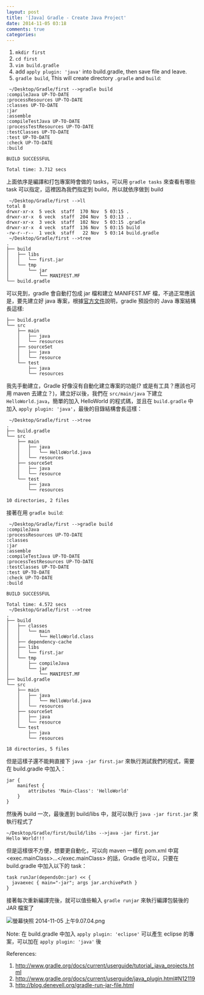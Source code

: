 ```yaml
---
layout: post
title: '[Java] Gradle - Create Java Project'
date: 2014-11-05 03:18
comments: true
categories: 
---
```

1. `mkdir first`
2. `cd first`
3. `vim build.gradle`
4. add `apply plugin: 'java'` into build.gradle, then save file and leave.
5. `gradle build`, This will create directory `.gradle` and `build`:
```
 ~/Desktop/Gradle/first -->gradle build
:compileJava UP-TO-DATE
:processResources UP-TO-DATE
:classes UP-TO-DATE
:jar
:assemble
:compileTestJava UP-TO-DATE
:processTestResources UP-TO-DATE
:testClasses UP-TO-DATE
:test UP-TO-DATE
:check UP-TO-DATE
:build

BUILD SUCCESSFUL

Total time: 3.712 secs
```
上面依序是編譯和打包專案時會做的 tasks，可以用 `gradle tasks` 來查看有哪些 task 可以指定，這裡因為我們指定到 build，所以就依序做到 build

```
 ~/Desktop/Gradle/first -->ll
total 8
drwxr-xr-x  5 veck  staff  170 Nov  5 03:15 .
drwxr-xr-x  6 veck  staff  204 Nov  5 03:13 ..
drwxr-xr-x  3 veck  staff  102 Nov  5 03:15 .gradle
drwxr-xr-x  4 veck  staff  136 Nov  5 03:15 build
-rw-r--r--  1 veck  staff   22 Nov  5 03:14 build.gradle
 ~/Desktop/Gradle/first -->tree
.
├── build
│   ├── libs
│   │   └── first.jar
│   └── tmp
│       └── jar
│           └── MANIFEST.MF
└── build.gradle
```
可以見到，gradle 會自動打包成 jar 檔和建立 MANIFEST.MF 檔，不過正常應該是，要先建立好 java 專案，根據[官方文件](http://www.gradle.org/docs/current/userguide/java_plugin.html#N12119)說明，gradle 預設你的 Java 專案結構長這樣:
```
├── build.gradle
└── src
    ├── main
    │   ├── java
    │   └── resources
    ├── sourceSet
    │   ├── java
    │   └── resource
    └── test
        ├── java
        └── resources
```

我先手動建立，Gradle 好像沒有自動化建立專案的功能(? 或是有工具？應該也可用 maven 去建立？)，建立好以後，我們在 `src/main/java` 下建立 `HelloWorld.java`，簡單的加入 HelloWorld 的程式碼，並且在 `build.gradle` 中加入 `apply plugin: 'java'`，最後的目錄結構會長這樣：
```
 ~/Desktop/Gradle/first -->tree
.
├── build.gradle
└── src
    ├── main
    │   ├── java
    │   │   └── HelloWorld.java
    │   └── resources
    ├── sourceSet
    │   ├── java
    │   └── resource
    └── test
        ├── java
        └── resources

10 directories, 2 files
```

接著在用 `gradle build`:
```
 ~/Desktop/Gradle/first -->gradle build
:compileJava
:processResources UP-TO-DATE
:classes
:jar
:assemble
:compileTestJava UP-TO-DATE
:processTestResources UP-TO-DATE
:testClasses UP-TO-DATE
:test UP-TO-DATE
:check UP-TO-DATE
:build

BUILD SUCCESSFUL

Total time: 4.572 secs 
 ~/Desktop/Gradle/first -->tree
.
├── build
│   ├── classes
│   │   └── main
│   │       └── HelloWorld.class
│   ├── dependency-cache
│   ├── libs
│   │   └── first.jar
│   └── tmp
│       ├── compileJava
│       └── jar
│           └── MANIFEST.MF
├── build.gradle
└── src
    ├── main
    │   ├── java
    │   │   └── HelloWorld.java
    │   └── resources
    ├── sourceSet
    │   ├── java
    │   └── resource
    └── test
        ├── java
        └── resources

18 directories, 5 files
```
但是這樣子還不能夠直接下 `java -jar first.jar` 來執行測試我們的程式，需要在 build.gradle 中加入：
```
jar {
    manifest {
        attributes 'Main-Class': 'HelloWorld'
    }
}
```
然後再 build 一次，最後進到 build/libs 中，就可以執行 `java -jar first.jar` 來執行程式了
``` 
~/Desktop/Gradle/first/build/libs -->java -jar first.jar
Hello World!!!
```
但是這樣很不方便，想要更自動化，可以向 maven 一樣在 pom.xml 中寫 <exec.mainClass>...</exec.mainClass> 的話，Gradle 也可以，只要在 build.gradle 中加入以下的 task：
```
task runJar(dependsOn:jar) << {
  javaexec { main="-jar"; args jar.archivePath } 
}
```
接著每次重新編譯完後，就可以值些輸入 `gradle runjar` 來執行編譯包裝後的 JAR 檔案了

![螢幕快照 2014-11-05 上午9.07.04.png](http://user-image.logdown.io/user/3330/blog/3407/post/241255/PuHqanGQ0GzHRo4zOQiw_%E8%9E%A2%E5%B9%95%E5%BF%AB%E7%85%A7%202014-11-05%20%E4%B8%8A%E5%8D%889.07.04.png)


Note: 在 build.gradle 中加入 `apply plugin: 'eclipse'` 可以產生 eclipse 的專案，可以加在 `apply plugin: 'java'` 後

References:
1. http://www.gradle.org/docs/current/userguide/tutorial_java_projects.html
2. http://www.gradle.org/docs/current/userguide/java_plugin.html#N12119
3. http://blog.denevell.org/gradle-run-jar-file.html